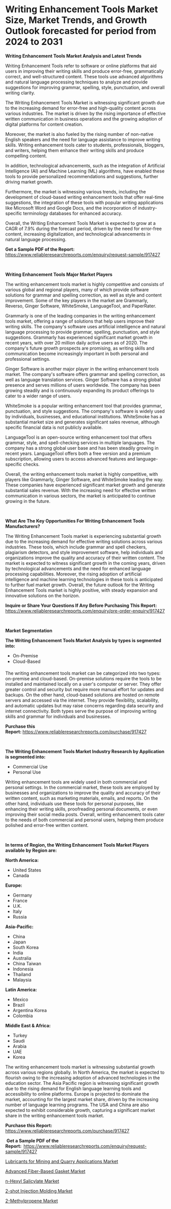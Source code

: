 <p><h1>Writing Enhancement Tools Market Size, Market Trends, and Growth Outlook forecasted for period from 2024 to 2031</h1></p><p><strong>Writing Enhancement Tools Market Analysis and Latest Trends</strong></p>
<p><p>Writing Enhancement Tools refer to software or online platforms that aid users in improving their writing skills and produce error-free, grammatically correct, and well-structured content. These tools use advanced algorithms and natural language processing techniques to analyze and provide suggestions for improving grammar, spelling, style, punctuation, and overall writing clarity.</p><p>The Writing Enhancement Tools Market is witnessing significant growth due to the increasing demand for error-free and high-quality content across various industries. The market is driven by the rising importance of effective written communication in business operations and the growing adoption of digital platforms for content creation.</p><p>Moreover, the market is also fueled by the rising number of non-native English speakers and the need for language assistance to improve writing skills. Writing enhancement tools cater to students, professionals, bloggers, and writers, helping them enhance their writing skills and produce compelling content.</p><p>In addition, technological advancements, such as the integration of Artificial Intelligence (AI) and Machine Learning (ML) algorithms, have enabled these tools to provide personalized recommendations and suggestions, further driving market growth.</p><p>Furthermore, the market is witnessing various trends, including the development of cloud-based writing enhancement tools that offer real-time suggestions, the integration of these tools with popular writing applications like Microsoft Word and Google Docs, and the incorporation of industry-specific terminology databases for enhanced accuracy.</p><p>Overall, the Writing Enhancement Tools Market is expected to grow at a CAGR of 7.9% during the forecast period, driven by the need for error-free content, increasing digitalization, and technological advancements in natural language processing.</p></p>
<p><strong>Get a Sample PDF of the Report:&nbsp;</strong> <a href="https://www.reliableresearchreports.com/enquiry/request-sample/917427">https://www.reliableresearchreports.com/enquiry/request-sample/917427</a></p>
<p>&nbsp;</p>
<p><strong>Writing Enhancement Tools Major Market Players</strong></p>
<p><p>The writing enhancement tools market is highly competitive and consists of various global and regional players, many of which provide software solutions for grammar and spelling correction, as well as style and content improvement. Some of the key players in the market are Grammarly, Reverso, Ginger Software, WhiteSmoke, LanguageTool, and PaperRater.</p><p>Grammarly is one of the leading companies in the writing enhancement tools market, offering a range of solutions that help users improve their writing skills. The company's software uses artificial intelligence and natural language processing to provide grammar, spelling, punctuation, and style suggestions. Grammarly has experienced significant market growth in recent years, with over 20 million daily active users as of 2020. The company's future growth prospects are promising, as writing skills and communication become increasingly important in both personal and professional settings.</p><p>Ginger Software is another major player in the writing enhancement tools market. The company's software offers grammar and spelling correction, as well as language translation services. Ginger Software has a strong global presence and serves millions of users worldwide. The company has been growing steadily and is continuously expanding its product offerings to cater to a wider range of users.</p><p>WhiteSmoke is a popular writing enhancement tool that provides grammar, punctuation, and style suggestions. The company's software is widely used by individuals, businesses, and educational institutions. WhiteSmoke has a substantial market size and generates significant sales revenue, although specific financial data is not publicly available.</p><p>LanguageTool is an open-source writing enhancement tool that offers grammar, style, and spell-checking services in multiple languages. The company has a strong global user base and has been steadily growing in recent years. LanguageTool offers both a free version and a premium subscription, allowing users to access advanced features and language-specific checks.</p><p>Overall, the writing enhancement tools market is highly competitive, with players like Grammarly, Ginger Software, and WhiteSmoke leading the way. These companies have experienced significant market growth and generate substantial sales revenue. With the increasing need for effective written communication in various sectors, the market is anticipated to continue growing in the future.</p></p>
<p>&nbsp;</p>
<p><strong>What Are The Key Opportunities For Writing Enhancement Tools Manufacturers?</strong></p>
<p><p>The Writing Enhancement Tools market is experiencing substantial growth due to the increasing demand for effective writing solutions across various industries. These tools, which include grammar and spell checkers, plagiarism detectors, and style improvement software, help individuals and organizations improve the quality and accuracy of their written content. The market is expected to witness significant growth in the coming years, driven by technological advancements and the need for enhanced language processing capabilities. Moreover, the rising adoption of artificial intelligence and machine learning technologies in these tools is anticipated to further fuel market growth. Overall, the future outlook for the Writing Enhancement Tools market is highly positive, with steady expansion and innovative solutions on the horizon.</p></p>
<p><strong>Inquire or Share Your Questions If Any Before Purchasing This Report:</strong> <a href="https://www.reliableresearchreports.com/enquiry/pre-order-enquiry/917427">https://www.reliableresearchreports.com/enquiry/pre-order-enquiry/917427</a></p>
<p>&nbsp;</p>
<p><strong>Market Segmentation</strong></p>
<p><strong>The Writing Enhancement Tools Market Analysis by types is segmented into:</strong></p>
<p><ul><li>On-Premise</li><li>Cloud-Based</li></ul></p>
<p><p>The writing enhancement tools market can be categorized into two types: on-premise and cloud-based. On-premise solutions require the tools to be installed and maintained locally on a user's computer or server. They offer greater control and security but require more manual effort for updates and backups. On the other hand, cloud-based solutions are hosted on remote servers and accessed via the internet. They provide flexibility, scalability, and automatic updates but may raise concerns regarding data security and internet connectivity. Both types serve the purpose of improving writing skills and grammar for individuals and businesses.</p></p>
<p><strong>Purchase this Report:&nbsp;</strong><a href="https://www.reliableresearchreports.com/purchase/917427">https://www.reliableresearchreports.com/purchase/917427</a></p>
<p>&nbsp;</p>
<p><strong>The Writing Enhancement Tools Market Industry Research by Application is segmented into:</strong></p>
<p><ul><li>Commercial Use</li><li>Personal Use</li></ul></p>
<p><p>Writing enhancement tools are widely used in both commercial and personal settings. In the commercial market, these tools are employed by businesses and organizations to improve the quality and accuracy of their written content, such as marketing materials, emails, and reports. On the other hand, individuals use these tools for personal purposes, like enhancing their writing skills, proofreading personal documents, or even improving their social media posts. Overall, writing enhancement tools cater to the needs of both commercial and personal users, helping them produce polished and error-free written content.</p></p>
<p>&nbsp;</p>
<p><strong>In terms of Region, the Writing Enhancement Tools Market Players available by Region are:</strong></p>
<p>
    <p> <strong> North America: </strong>
        <ul>
            <li>United States</li>
            <li>Canada</li>
        </ul>
        </p> 
    <p> <strong> Europe: </strong>
        <ul>
            <li>Germany</li>
            <li>France</li>
            <li>U.K.</li>
            <li>Italy</li>
            <li>Russia</li>
        </ul>
        </p> 
    <p> <strong> Asia-Pacific: </strong>
        <ul>
            <li>China</li>
            <li>Japan</li>
            <li>South Korea</li>
            <li>India</li>
            <li>Australia</li>
            <li>China Taiwan</li>
            <li>Indonesia</li>
            <li>Thailand</li>
            <li>Malaysia</li>
        </ul>
        </p> 
    <p> <strong> Latin America: </strong>
        <ul>
            <li>Mexico</li>
            <li>Brazil</li>
            <li>Argentina Korea</li>
            <li>Colombia</li>
        </ul>
        </p> 
    <p> <strong> Middle East & Africa: </strong>
        <ul>
            <li>Turkey</li>
            <li>Saudi</li>
            <li>Arabia</li>
            <li>UAE</li>
            <li>Korea</li>
        </ul>
    </p>
    </p>
<p><p>The writing enhancement tools market is witnessing substantial growth across various regions globally. In North America, the market is expected to flourish owing to the increasing adoption of advanced technologies in the education sector. The Asia Pacific region is witnessing significant growth due to the rising demand for English language learning tools and accessibility to online platforms. Europe is projected to dominate the market, accounting for the largest market share, driven by the increasing number of language learning programs. The USA and China are also expected to exhibit considerable growth, capturing a significant market share in the writing enhancement tools market.</p></p>
<p><strong>Purchase this Report: </strong><a href="https://www.reliableresearchreports.com/purchase/917427">https://www.reliableresearchreports.com/purchase/917427</a></p>
<p>&nbsp;<strong>Get a Sample PDF of the Report:&nbsp;&nbsp;</strong><a href="https://www.reliableresearchreports.com/enquiry/request-sample/917427">https://www.reliableresearchreports.com/enquiry/request-sample/917427</a></p>
<p><strong></strong></p>
<p><p><a href="https://medium.com/@nicolabailey67/lubricants-for-mining-and-quarry-applications-market-trends-and-market-analysis-forecasted-for-c8cb594fc130">Lubricants for Mining and Quarry Applications Market</a></p><p><a href="https://medium.com/@nicolabailey67/decoding-advanced-fiber-based-gasket-market-metrics-market-share-trends-and-growth-patterns-d8bd19f2679e">Advanced Fiber-Based Gasket Market</a></p><p><a href="https://medium.com/@nicolabailey67/n-hexyl-salicylate-nbsp-market-focuses-on-market-share-size-and-projected-forecast-till-2031-9519d0256f07">n-Hexyl Salicylate Market</a></p><p><a href="https://medium.com/@nicolabailey67/2-shot-injection-molding-market-size-reveals-the-best-marketing-channels-in-global-industry-d29d67eaa409">2-shot Injection Molding Market</a></p><p><a href="https://medium.com/@nicolabailey67/2-methylpropene-market-size-market-outlook-and-market-forecast-2024-to-2031-9ae8a4a7929a">2-Methylpropene Market</a></p></p>